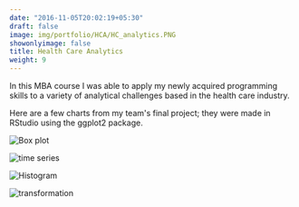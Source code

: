 ```yaml
---
date: "2016-11-05T20:02:19+05:30"
draft: false
image: img/portfolio/HCA/HC_analytics.PNG
showonlyimage: false
title: Health Care Analytics 
weight: 9
---
```


In this MBA course I was able to apply my newly acquired programming skills to a variety of analytical challenges based in the health care industry. 
<!--more-->

Here are a few charts from my team's final project; they were made in RStudio using the ggplot2 package. 

![Box plot](/img/portfolio/HCA/gender_diff_box.PNG)

![time series](/img/portfolio/HCA/gender_diff_time.PNG)

![Histogram](/img/portfolio/HCA/who_hist.PNG) 

![transformation](/img/portfolio/HCA/trans_bar.PNG)
